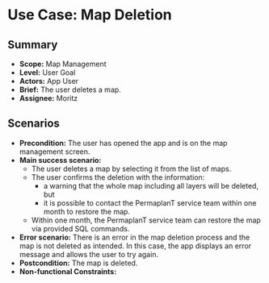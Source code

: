 # Use Case: Map Deletion

## Summary

- **Scope:** Map Management
- **Level:** User Goal
- **Actors:** App User
- **Brief:** The user deletes a map.
- **Assignee:** Moritz

## Scenarios

- **Precondition:**
  The user has opened the app and is on the map management screen.
- **Main success scenario:**
  - The user deletes a map by selecting it from the list of maps.
  - The user confirms the deletion with the information:
    - a warning that the whole map including all layers will be deleted, but
    - it is possible to contact the PermaplanT service team within one month to restore the map.
  - Within one month, the PermaplanT service team can restore the map via provided SQL commands.
- **Error scenario:**
  There is an error in the map deletion process and the map is not deleted as intended.
  In this case, the app displays an error message and allows the user to try again.
- **Postcondition:**
  The map is deleted.
- **Non-functional Constraints:**
